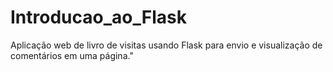 # Introducao_ao_Flask
Aplicação web de livro de visitas usando Flask para envio e visualização de comentários em uma página."
